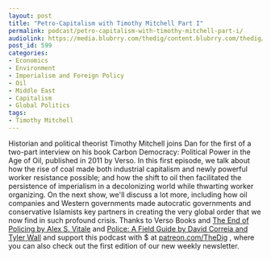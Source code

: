 ```yaml
---
layout: post
title: "Petro-Capitalism with Timothy Mitchell Part I"
permalink: podcast/petro-capitalism-with-timothy-mitchell-part-i/
audiolink: https://media.blubrry.com/thedig/content.blubrry.com/thedig/The_Dig_-_EP_101_-_Mitchell-1.mp3
post_id: 599
categories: 
- Economics
- Environment
- Imperialism and Foreign Policy
- Oil
- Middle East
- Capitalism
- Global Politics
tags: 
- Timothy Mitchell
---
```


Historian and political theorist Timothy Mitchell joins Dan for the first of a two-part interview on his book Carbon Democracy: Political Power in the Age of Oil, published in 2011 by Verso. In this first episode, we talk about how the rise of coal made both industrial capitalism and newly powerful worker resistance possible; and how the shift to oil then facilitated the persistence of imperialism in a decolonizing world while thwarting worker organizing. On the next show, we'll discuss a lot more, including how oil companies and Western governments made autocratic governments and conservative Islamists key partners in creating the very global order that we now find in such profound crisis. Thanks to Verso Books and [The End of Policing by Alex S. Vitale](versobooks.com/books/2426-the-end-of-policing) and [Police: A Field Guide by David Correia and Tyler Wall](versobooks.com/books/2530-police) and support this podcast with $ at [patreon.com/TheDig](http://www.patreon.com/TheDig) , where you can also check out the first edition of our new weekly newsletter.
